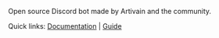 Open source Discord bot made by Artivain and the community. 

Quick links: [Documentation](https://docs-artibot.artivain.com)   |   [Guide](/guide)